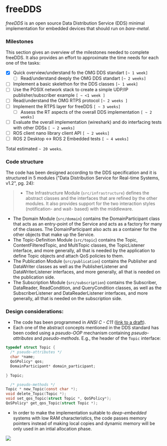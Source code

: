 freeDDS
=======

_freeDDS_ is an open source Data Distribution Service (DDS) minimal implementation for embedded devices that should run on _bare-metal_.

### Milestones
This section gives an overview of the milestones needed to complete freeDDS. It also provides an effort to approximate the time needs for each one of the tasks:

- [x] Quick overview/understand fo the OMG DDS standart `[~ 1 week]`
    - [ ] Read/understand deeply the OMG DDS standart `[~ 2 weeks]`
- [ ] Implement a basic skelethon for the DDS classes `[~ 1 week]`
- [ ] Use the POSIX network stack to create a simple UDP/IP publisher/subscriber example `[ ~ <1 week ]`
- [ ] Read/understand the OMG RTPS protocol `[~ 2 weeks ]`
- [ ] Implement the RTPS layer for freeDDS `[ ~ 3 weeks]`
    - [ ] Assess the RT aspects of the overall DDS implementation `[ ~ 2 weeks]` 
- [ ] Evaluate the overall implementation (wireshark) and do interfacing tests with other DDSs `[ ~ 2 weeks]`
- [ ] ROS client nano library client API `[ ~ 2 weeks]` 
- [ ] ROS 2 Desktop <-> ROS 2 Embedded tests `[ ~ 4 weeks]`

Total estimated `~ 20 weeks`.

### Code structure
The code has been designed according to the DDS specification and it is structured in 5 modules ("Data Distribution Service for Real-time Systems, v1.2", pg. 24):

>- The Infrastructure Module (`src/infrastructure`) defines the abstract classes and the interfaces that are refined by the other modules. It also
provides support for the two interaction styles (notification- and wait- based) with the middleware.
- The Domain Module (`src/domain`) contains the DomainParticipant class that acts as an entry-point of the Service and acts as a
factory for many of the classes. The DomainParticipant also acts as a container for the other objects that make up the
Service.
- The Topic-Definition Module  (`src/topic`) contains the Topic, ContentFilteredTopic, and MultiTopic classes, the TopicListener
interface, and more generally, all that is needed by the application to define Topic objects and attach QoS policies to
them.
- The Publication Module (`src/publication`) contains the Publisher and DataWriter classes as well as the PublisherListener and
DataWriterListener interfaces, and more generally, all that is needed on the publication side.
- The Subscription Module (`src/subscription`) contains the Subscriber, DataReader, ReadCondition, and QueryCondition classes, as well
as the SubscriberListener and DataReaderListener interfaces, and more generally, all that is needed on the
subscription side.


### Design considerations:


- The code has been programmed in *ANSI C - C11* ([link to a draft](http://www.open-std.org/jtc1/sc22/wg14/www/docs/n1570.pdf)).
- Each one of the abstract concepts mentioned in the DDS standard has been coded using a _pseudo-OOP_ mechanism containing _pseudo-attributes_ and _pseudo-methods_. E.g., the header of the `Topic` interface:

```c
typedef struct Topic {
  /* pseudo-attributes */
  char *name;
  QoSPolicy* qos;
  DomainParticipant* domain_participant;
 
} Topic;

  /* pseudo-methods */
Topic * new_Topic(const char *);
void delete_Topic(Topic *);
void set_qos_Topic(struct Topic *, QoSPolicy*);
QoSPolicy* get_qos_Topic(struct Topic *); 
```

- In order to make the implementation suitable to _deep-embedded_ systems with low RAM characteristics, the code passes memory pointers instead of making local copies and dynamic memory will be only used in an intial allocation phase.

![](http://osrfoundation.org/assets/images/osrf_masthead.png)